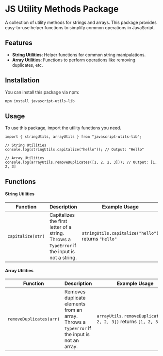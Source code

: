 # JS Utility Methods Package

A collection of utility methods for strings and arrays. This package provides easy-to-use helper functions to simplify common operations in JavaScript.

## Features
- **String Utilities**: Helper functions for common string manipulations.
- **Array Utilities**: Functions to perform operations like removing duplicates, etc.

## Installation
You can install this package via npm:

```sh
npm install javascript-utils-lib
```

## Usage
To use this package, import the utility functions you need.

```JS
import { stringUtils, arrayUtils } from "javascript-utils-lib";

// String Utilities
console.log(stringUtils.capitalize("hello")); // Output: "Hello"

// Array Utilities
console.log(arrayUtils.removeDuplicates([1, 2, 2, 3])); // Output: [1, 2, 3]
```

## Functions
#### String Utilities
| Function               | Description                                                                                  | Example Usage                                    |
|------------------------|----------------------------------------------------------------------------------------------|--------------------------------------------------|
| `capitalize(str)`      | Capitalizes the first letter of a string. Throws a `TypeError` if the input is not a string.  | `stringUtils.capitalize("hello")` returns `"Hello"` |

#### Array Utilities
| Function                   | Description                                                                          | Example Usage                                           |
|----------------------------|--------------------------------------------------------------------------------------|---------------------------------------------------------|
| `removeDuplicates(arr)`    | Removes duplicate elements from an array. Throws a `TypeError` if the input is not an array. | `arrayUtils.removeDuplicates([1, 2, 2, 3])` returns `[1, 2, 3]` |

